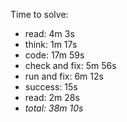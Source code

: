 Time to solve:

- read: 4m 3s
- think: 1m 17s
- code: 17m 59s
- check and fix: 5m 56s
- run and fix: 6m 12s
- success: 15s
- read: 2m 28s
- _total: 38m 10s_
